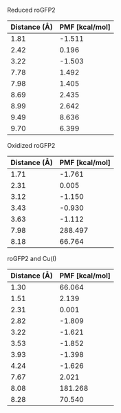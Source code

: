 Reduced roGFP2

| Distance (Å) | PMF [kcal/mol] |
|-----------|-----------|
| 1.81 | -1.511 |
| 2.42 | 0.196 |
| 3.22 | -1.503 |
| 7.78 | 1.492 |
| 7.98 | 1.405 |
| 8.69 | 2.435 |
| 8.99 | 2.642 |
| 9.49 | 8.636 |
| 9.70 | 6.399 |

Oxidized roGFP2

| Distance (Å) | PMF [kcal/mol] |
|-----------|-----------|
| 1.71 | -1.761 |
| 2.31 | 0.005 |
| 3.12 | -1.150 |
| 3.43 | -0.930 |
| 3.63 | -1.112 |
| 7.98 | 288.497 |
| 8.18 | 66.764 |

roGFP2 and Cu(I)

| Distance (Å) | PMF [kcal/mol] |
|-----------|-----------|
| 1.30 | 66.064 |
| 1.51 | 2.139 |
| 2.31 | 0.001 |
| 2.82 | -1.809 |
| 3.22 | -1.621 |
| 3.53 | -1.852 |
| 3.93 | -1.398 |
| 4.24 | -1.626 |
| 7.67 | 2.021 |
| 8.08 | 181.268 |
| 8.28 | 70.540 |
